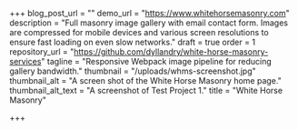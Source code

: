+++
blog_post_url = ""
demo_url = "https://www.whitehorsemasonry.com"
description = "Full masonry image gallery with email contact form. Images are compressed for mobile devices and various screen resolutions to ensure fast loading on even slow networks."
draft = true
order = 1
repository_url = "https://github.com/dyllandry/white-horse-masonry-services"
tagline = "Responsive Webpack image pipeline for reducing gallery bandwidth."
thumbnail = "/uploads/whms-screenshot.jpg"
thumbnail_alt = "A screen shot of the White Horse Masonry home page."
thumbnail_alt_text = "A screenshot of Test Project 1."
title = "White Horse Masonry"

+++
